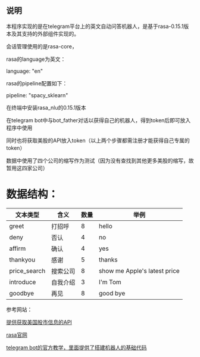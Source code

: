 说明
------
本程序实现的是在telegram平台上的英文自动问答机器人，是基于rasa-0.15.1版本及其支持的外部组件实现的。

会话管理使用的是rasa-core，

rasa的language为英文：

language: "en"

rasa的pipeline配置如下：

pipeline: "spacy_sklearn"

在终端中安装rasa_nlu的0.15.1版本


在telegram bot中与bot_father对话以获得自己的机器人，得到token后即可放入程序中使用

同时也将获取美股的API放入token（以上两个步骤都需注册才能获得自己专属的token）



数据中使用了四个公司的缩写作为测试（因为没有查找到其他更多美股的缩写，故暂用这四家公司）

数据结构：
=====
  文本类型	 |    含义	 |  数量	 |   举例
  --------|----|----|------
  greet   |打招呼|    8|    hello
  deny      |   否认|      4|     no
  affirm|      确认|       4|    yes
  thankyou|    感谢|       5|   thanks
  price_search|搜索公司|    8|   show me Apple's latest price
  introduce| 自我介绍|   3|     I'm Tom
  goodbye|    再见|     8|     good bye
  


参考网站：

[提供获取美国股市信息的API](https://iexcloud.io/)

[rasa官网](https://rasa.com/docs/rasa/nlu/)

[telegram bot的官方教学，里面提供了搭建机器人的基础代码](https://core.telegram.org/bots)
